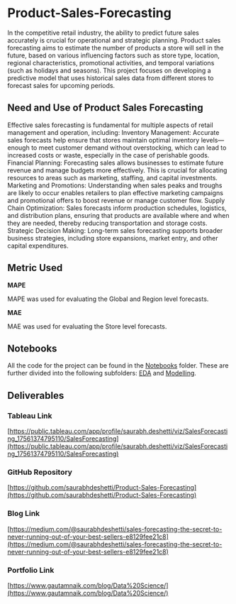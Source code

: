 # Product-Sales-Forecasting

In the competitive retail industry, the ability to predict future sales accurately is crucial for operational and strategic planning. Product sales forecasting aims to estimate the number of products a store will sell in the future, based on various influencing factors such as store type, location, regional characteristics, promotional activities, and temporal variations (such as holidays and seasons). This project focuses on developing a predictive model that uses historical sales data from different stores to forecast sales for upcoming periods.

## Need and Use of Product Sales Forecasting

Effective sales forecasting is fundamental for multiple aspects of retail management and operation, including:
Inventory Management: Accurate sales forecasts help ensure that stores maintain optimal inventory levels—enough to meet customer demand without overstocking, which can lead to increased costs or waste, especially in the case of perishable goods.
Financial Planning: Forecasting sales allows businesses to estimate future revenue and manage budgets more effectively. This is crucial for allocating resources to areas such as marketing, staffing, and capital investments.
Marketing and Promotions: Understanding when sales peaks and troughs are likely to occur enables retailers to plan effective marketing campaigns and promotional offers to boost revenue or manage customer flow.
Supply Chain Optimization: Sales forecasts inform production schedules, logistics, and distribution plans, ensuring that products are available where and when they are needed, thereby reducing transportation and storage costs.
Strategic Decision Making: Long-term sales forecasting supports broader business strategies, including store expansions, market entry, and other capital expenditures.


## Metric Used

**MAPE**

MAPE was used for evaluating the Global and Region level forecasts.

**MAE**

MAE was used for evaluating the Store level forecasts.

## Notebooks

All the code for the project can be found in the [Notebooks](./Notebooks) folder. These are further divided into the following subfolders: [EDA](./Notebooks/eda) and [Modelling](./Notebooks/modelling).

## Deliverables

### Tableau Link

[https://public.tableau.com/app/profile/saurabh.deshetti/viz/SalesForecasting_17561374795110/SalesForecasting](https://public.tableau.com/app/profile/saurabh.deshetti/viz/SalesForecasting_17561374795110/SalesForecasting)

### GitHub Repository

[https://github.com/saurabhdeshetti/Product-Sales-Forecasting](https://github.com/saurabhdeshetti/Product-Sales-Forecasting)

### Blog Link

[https://medium.com/@saurabhdeshetti/sales-forecasting-the-secret-to-never-running-out-of-your-best-sellers-e8129fee21c8](https://medium.com/@saurabhdeshetti/sales-forecasting-the-secret-to-never-running-out-of-your-best-sellers-e8129fee21c8)

### Portfolio Link

[https://www.gautamnaik.com/blog/Data%20Science/](https://www.gautamnaik.com/blog/Data%20Science/)

